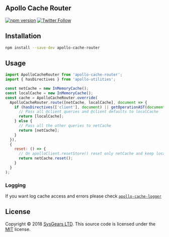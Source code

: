 ## Apollo Cache Router

[![npm version](https://badge.fury.io/js/apollo-cache-router.svg)](https://badge.fury.io/js/apollo-cache-router)
[![Twitter Follow](https://img.shields.io/twitter/follow/sysgears.svg?style=social)](https://twitter.com/sysgears)

## Installation

```bash
npm install --save-dev apollo-cache-router
```

## Usage
``` js
import ApolloCacheRouter from 'apollo-cache-router';
import { hasDirectives } from 'apollo-utilities';

const netCache = new InMemoryCache();
const localCache = new InMemoryCache();
const cache = ApolloCacheRouter.override(
  ApolloCacheRouter.route([netCache, localCache], document => {
    if (hasDirectives(['client'], document) || getOperationAST(document).name.value === 'GeneratedClientQuery') {
      // Pass all @client queries and @client defaults to localCache
      return [localCache];
    } else {
      // Pass all the other queries to netCache
      return [netCache];
    }
  }),
  {
    reset: () => {
      // On apolloClient.resetStore() reset only netCache and keep localCache intact
      return netCache.reset();
    }
  }
);
```

### Logging
If you want log cache access and errors please check [`apollo-cache-logger`](https://github.com/sysgears/apollo-cache-logger)

## License
Copyright © 2018 [SysGears LTD]. This source code is licensed under the [MIT] license.

[MIT]: LICENSE
[SysGears LTD]: http://sysgears.com
